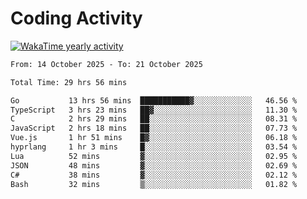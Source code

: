 # Coding Activity

[![WakaTime yearly activity](https://wakatime.com/share/@140030/163ffd53-d8ae-42da-ba63-07bbf952cb75.svg)](https://wakatime.com/@140030)

<!--START_SECTION:wakaweekly-->

```txt
From: 14 October 2025 - To: 21 October 2025

Total Time: 29 hrs 56 mins

Go           13 hrs 56 mins  ███████████▓░░░░░░░░░░░░░   46.56 %
TypeScript   3 hrs 23 mins   ██▓░░░░░░░░░░░░░░░░░░░░░░   11.30 %
C            2 hrs 29 mins   ██░░░░░░░░░░░░░░░░░░░░░░░   08.31 %
JavaScript   2 hrs 18 mins   ██░░░░░░░░░░░░░░░░░░░░░░░   07.73 %
Vue.js       1 hr 51 mins    █▓░░░░░░░░░░░░░░░░░░░░░░░   06.18 %
hyprlang     1 hr 3 mins     █░░░░░░░░░░░░░░░░░░░░░░░░   03.54 %
Lua          52 mins         ▓░░░░░░░░░░░░░░░░░░░░░░░░   02.95 %
JSON         48 mins         ▓░░░░░░░░░░░░░░░░░░░░░░░░   02.69 %
C#           38 mins         ▓░░░░░░░░░░░░░░░░░░░░░░░░   02.12 %
Bash         32 mins         ▒░░░░░░░░░░░░░░░░░░░░░░░░   01.82 %
```

<!--END_SECTION:wakaweekly-->